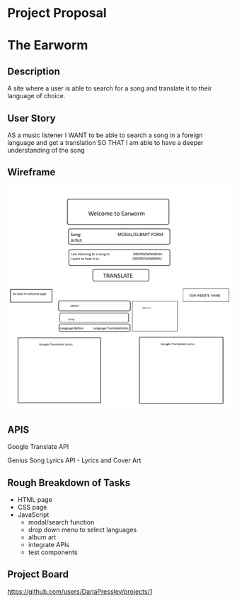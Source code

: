 # Project Proposal
# The Earworm

## Description

A site where a user is able to search for a song and translate it to their language of choice.

## User Story

AS a music listener
I WANT to be able to search a song in a foreign language and get a translation 
SO THAT I am able to have a deeper understanding of the song 

## Wireframe

![Welcome Page](WelcomePageEarworm.png)
![Landing Page](LandingPageEarworm.png)


## APIS

Google Translate API

Genius Song Lyrics API - Lyrics and Cover Art

## Rough Breakdown of Tasks

- HTML page
- CSS page
- JavaScript
    - modal/search function
    - drop down menu to select languages
    - album art
    - integrate APIs
    - test components

## Project Board

https://github.com/users/DariaPressley/projects/1
